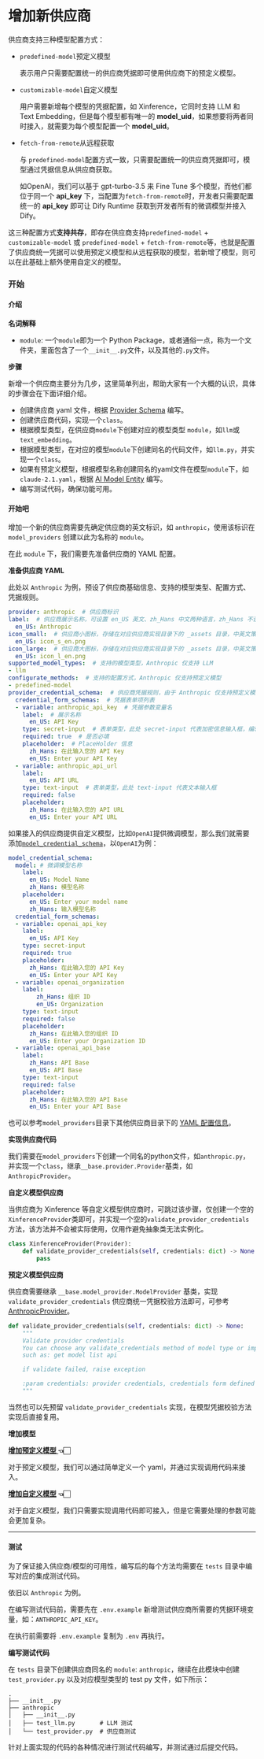 # 增加新供应商

供应商支持三种模型配置方式：

*   `predefined-model`预定义模型

    表示用户只需要配置统一的供应商凭据即可使用供应商下的预定义模型。
*   `customizable-model`自定义模型

    用户需要新增每个模型的凭据配置，如 Xinference，它同时支持 LLM 和 Text Embedding，但是每个模型都有唯一的 **model\_uid**，如果想要将两者同时接入，就需要为每个模型配置一个 **model\_uid**。
*   `fetch-from-remote`从远程获取

    与 `predefined-model`配置方式一致，只需要配置统一的供应商凭据即可，模型通过凭据信息从供应商获取。

    如OpenAI，我们可以基于 gpt-turbo-3.5 来 Fine Tune 多个模型，而他们都位于同一个 **api\_key** 下，当配置为`fetch-from-remote`时，开发者只需要配置统一的 **api\_key** 即可让 Dify Runtime 获取到开发者所有的微调模型并接入 Dify。

这三种配置方式**支持共存**，即存在供应商支持`predefined-model` + `customizable-model` 或 `predefined-model` + `fetch-from-remote`等，也就是配置了供应商统一凭据可以使用预定义模型和从远程获取的模型，若新增了模型，则可以在此基础上额外使用自定义的模型。

### 开始

#### 介绍

**名词解释**

* `module`: 一个`module`即为一个 Python Package，或者通俗一点，称为一个文件夹，里面包含了一个`__init__.py`文件，以及其他的`.py`文件。

**步骤**

新增一个供应商主要分为几步，这里简单列出，帮助大家有一个大概的认识，具体的步骤会在下面详细介绍。

* 创建供应商 yaml 文件，根据 [Provider Schema](https://github.com/langgenius/dify/blob/main/api/core/model\_runtime/docs/zh\_Hans/schema.md)  编写。
* 创建供应商代码，实现一个`class`。
* 根据模型类型，在供应商`module`下创建对应的模型类型 `module`，如`llm`或`text_embedding`。
* 根据模型类型，在对应的模型`module`下创建同名的代码文件，如`llm.py`，并实现一个`class`。
* 如果有预定义模型，根据模型名称创建同名的yaml文件在模型`module`下，如`claude-2.1.yaml`，根据 [AI Model Entity](https://github.com/langgenius/dify/blob/main/api/core/model\_runtime/docs/zh\_Hans/schema.md) 编写。
* 编写测试代码，确保功能可用。

#### 开始吧

增加一个新的供应商需要先确定供应商的英文标识，如 `anthropic`，使用该标识在 `model_providers` 创建以此为名称的 `module`。

在此 `module` 下，我们需要先准备供应商的 YAML 配置。

**准备供应商 YAML**

此处以 `Anthropic` 为例，预设了供应商基础信息、支持的模型类型、配置方式、凭据规则。

```YAML
provider: anthropic  # 供应商标识
label:  # 供应商展示名称，可设置 en_US 英文、zh_Hans 中文两种语言，zh_Hans 不设置将默认使用 en_US。
  en_US: Anthropic
icon_small:  # 供应商小图标，存储在对应供应商实现目录下的 _assets 目录，中英文策略同 label
  en_US: icon_s_en.png
icon_large:  # 供应商大图标，存储在对应供应商实现目录下的 _assets 目录，中英文策略同 label
  en_US: icon_l_en.png
supported_model_types:  # 支持的模型类型，Anthropic 仅支持 LLM
- llm
configurate_methods:  # 支持的配置方式，Anthropic 仅支持预定义模型
- predefined-model
provider_credential_schema:  # 供应商凭据规则，由于 Anthropic 仅支持预定义模型，则需要定义统一供应商凭据规则
  credential_form_schemas:  # 凭据表单项列表
  - variable: anthropic_api_key  # 凭据参数变量名
    label:  # 展示名称
      en_US: API Key
    type: secret-input  # 表单类型，此处 secret-input 代表加密信息输入框，编辑时只展示屏蔽后的信息。
    required: true  # 是否必填
    placeholder:  # PlaceHolder 信息
      zh_Hans: 在此输入您的 API Key
      en_US: Enter your API Key
  - variable: anthropic_api_url
    label:
      en_US: API URL
    type: text-input  # 表单类型，此处 text-input 代表文本输入框
    required: false
    placeholder:
      zh_Hans: 在此输入您的 API URL
      en_US: Enter your API URL
```

如果接入的供应商提供自定义模型，比如`OpenAI`提供微调模型，那么我们就需要添加[`model_credential_schema`](https://github.com/langgenius/dify/blob/main/api/core/model\_runtime/docs/zh\_Hans/schema.md)，以`OpenAI`为例：

```yaml
model_credential_schema:
  model: # 微调模型名称
    label:
      en_US: Model Name
      zh_Hans: 模型名称
    placeholder:
      en_US: Enter your model name
      zh_Hans: 输入模型名称
  credential_form_schemas:
  - variable: openai_api_key
    label:
      en_US: API Key
    type: secret-input
    required: true
    placeholder:
      zh_Hans: 在此输入您的 API Key
      en_US: Enter your API Key
  - variable: openai_organization
    label:
        zh_Hans: 组织 ID
        en_US: Organization
    type: text-input
    required: false
    placeholder:
      zh_Hans: 在此输入您的组织 ID
      en_US: Enter your Organization ID
  - variable: openai_api_base
    label:
      zh_Hans: API Base
      en_US: API Base
    type: text-input
    required: false
    placeholder:
      zh_Hans: 在此输入您的 API Base
      en_US: Enter your API Base
```

也可以参考`model_providers`目录下其他供应商目录下的 [YAML 配置信息](https://github.com/langgenius/dify/blob/main/api/core/model\_runtime/docs/zh\_Hans/schema.md)。

**实现供应商代码**

我们需要在`model_providers`下创建一个同名的python文件，如`anthropic.py`，并实现一个`class`，继承`__base.provider.Provider`基类，如`AnthropicProvider`。

**自定义模型供应商**

当供应商为 Xinference 等自定义模型供应商时，可跳过该步骤，仅创建一个空的`XinferenceProvider`类即可，并实现一个空的`validate_provider_credentials`方法，该方法并不会被实际使用，仅用作避免抽象类无法实例化。

```python
class XinferenceProvider(Provider):
    def validate_provider_credentials(self, credentials: dict) -> None:
        pass
```

**预定义模型供应商**

供应商需要继承 `__base.model_provider.ModelProvider` 基类，实现 `validate_provider_credentials` 供应商统一凭据校验方法即可，可参考 [AnthropicProvider](https://github.com/langgenius/dify/blob/main/api/core/model\_runtime/model\_providers/anthropic/anthropic.py)。

```python
def validate_provider_credentials(self, credentials: dict) -> None:
    """
    Validate provider credentials
    You can choose any validate_credentials method of model type or implement validate method by yourself,
    such as: get model list api

    if validate failed, raise exception

    :param credentials: provider credentials, credentials form defined in `provider_credential_schema`.
    """
```

当然也可以先预留 `validate_provider_credentials` 实现，在模型凭据校验方法实现后直接复用。

**增加模型**

[**增加预定义模型** ](https://docs.dify.ai/v/zh-hans/guides/model-configuration/predefined-model)**👈🏻**

对于预定义模型，我们可以通过简单定义一个 yaml，并通过实现调用代码来接入。

[**增加自定义模型**](https://docs.dify.ai/v/zh-hans/guides/model-configuration/customizable-model) **👈🏻**

对于自定义模型，我们只需要实现调用代码即可接入，但是它需要处理的参数可能会更加复杂。

***

#### 测试

为了保证接入供应商/模型的可用性，编写后的每个方法均需要在 `tests` 目录中编写对应的集成测试代码。

依旧以 `Anthropic` 为例。

在编写测试代码前，需要先在 `.env.example` 新增测试供应商所需要的凭据环境变量，如：`ANTHROPIC_API_KEY`。

在执行前需要将 `.env.example` 复制为 `.env` 再执行。

**编写测试代码**

在 `tests` 目录下创建供应商同名的 `module`: `anthropic`，继续在此模块中创建 `test_provider.py` 以及对应模型类型的 test py 文件，如下所示：

```shell
.
├── __init__.py
├── anthropic
│   ├── __init__.py
│   ├── test_llm.py       # LLM 测试
│   └── test_provider.py  # 供应商测试
```

针对上面实现的代码的各种情况进行测试代码编写，并测试通过后提交代码。
